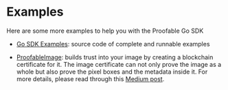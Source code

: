 # Examples

Here are some more examples to help you with the Proofable Go SDK

- [Go SDK Examples](https://github.com/SouthbankSoftware/proofable/tree/master/examples): source code of complete and runnable examples

- [ProofableImage](https://github.com/SouthbankSoftware/proofable-image): builds trust into your image by creating a blockchain certificate for it. The image certificate can not only prove the image as a whole but also prove the pixel boxes and the metadata inside it. For more details, please read through this [Medium post](https://medium.com/@guiguan/build-trust-into-image-with-blockchain-4894c39bde7f).
